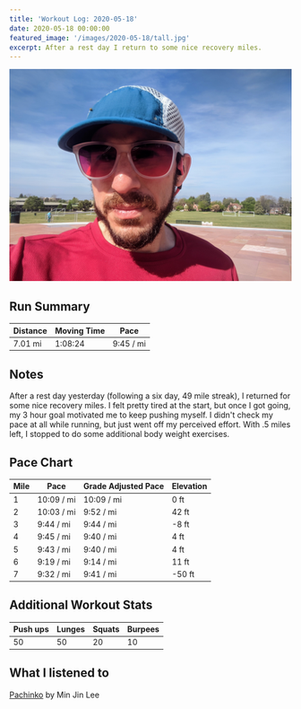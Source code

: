 ```yaml
---
title: 'Workout Log: 2020-05-18'
date: 2020-05-18 00:00:00
featured_image: '/images/2020-05-18/tall.jpg'
excerpt: After a rest day I return to some nice recovery miles.
---
```


![](/images/2020-05-18/wide.jpg)


## Run Summary

| Distance   | Moving Time          	| Pace        |
|------------|------------------------|-------------|
| 7.01 mi    | 1:08:24                |   9:45 / mi |

## Notes

After a rest day yesterday (following a six day, 49 mile streak), I returned for some nice recovery miles. I felt pretty tired at the start, but once I got going, my 3 hour goal motivated me to keep pushing myself. I didn't check my pace at all while running, but just went off my perceived effort. With .5 miles left, I stopped to do some additional body weight exercises.

## Pace Chart

| Mile | Pace          	| Grade Adjusted Pace  | Elevation   |
|------|----------------|----------------------|-------------|
| 1    | 10:09 / mi     |  10:09 / mi          | 	0 ft       |
| 2    | 10:03 / mi     |  9:52 / mi           | 42 ft       |
| 3    |  9:44 / mi     |  9:44 / mi           | -8 ft       |
| 4    |  9:45 / mi    	|  9:40 / mi           |  4 ft       |
| 5    |  9:43 / mi    	|  9:40 / mi           | 4 ft        |
| 6    |  9:19 / mi    	|  9:14 / mi           | 11 ft       |
| 7    |  9:32 / mi    	|  9:41 / mi           | -50 ft      |

## Additional Workout Stats

| Push ups | Lunges   | Squats  | Burpees   |
|----------|----------|---------|-----------|
| 50       | 50       | 20      | 10        |

## What I listened to
[Pachinko](https://www.goodreads.com/book/show/34051011-pachinko) by Min Jin Lee
